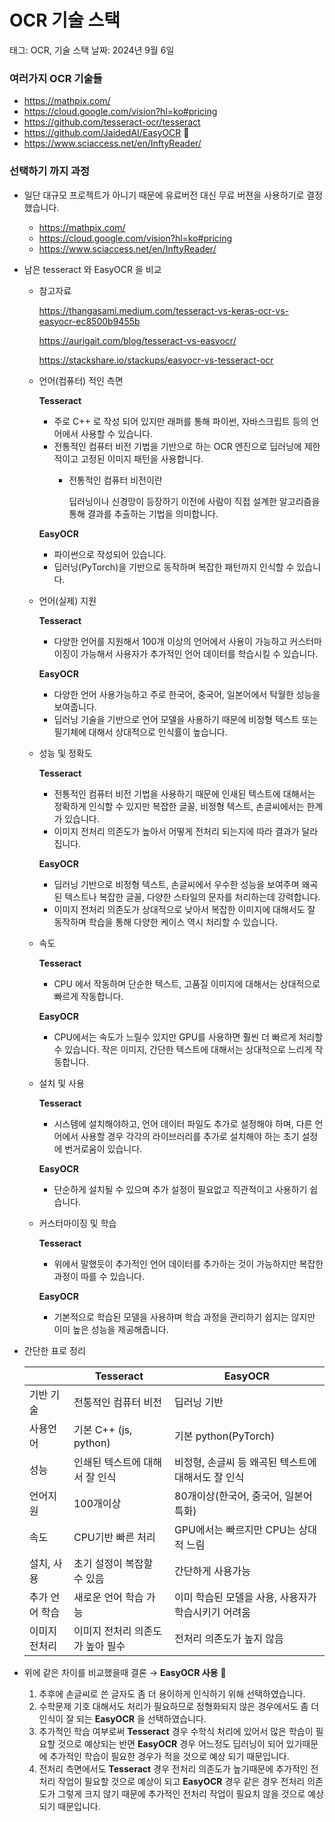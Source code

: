 # OCR 기술 스택

태그: OCR, 기술 스택
날짜: 2024년 9월 6일

### 여러가지 OCR 기술들

- https://mathpix.com/
- https://cloud.google.com/vision?hl=ko#pricing
- https://github.com/tesseract-ocr/tesseract
- https://github.com/JaidedAI/EasyOCR 👑
- https://www.sciaccess.net/en/InftyReader/

### 선택하기 까지 과정

- 일단 대규모 프로젝트가 아니기 때문에 유료버전 대신 무료 버젼을 사용하기로 결정했습니다.
    - https://mathpix.com/
    - https://cloud.google.com/vision?hl=ko#pricing
    - https://www.sciaccess.net/en/InftyReader/
- 남은 tesseract 와 EasyOCR 을 비교
    - 참고자료
        
        https://thangasami.medium.com/tesseract-vs-keras-ocr-vs-easyocr-ec8500b9455b
        
        https://aurigait.com/blog/tesseract-vs-easyocr/
        
        https://stackshare.io/stackups/easyocr-vs-tesseract-ocr
        
    - 언어(컴퓨터) 적인 측면
        
        **Tesseract**
        
        - 주로 C++ 로 작성 되어 있지만 래퍼를 통해 파이썬, 자바스크립트 등의 언어에서 사용할 수 있습니다.
        - 전통적인 컴퓨터 비전 기법을 기반으로 하는 OCR 엔진으로 딥러닝에 제한적이고 고정된 이미지 패턴을 사용합니다.
            - 전통적인 컴퓨터 비전이란
                
                딥러닝이나 신경망이 등장하기 이전에 사람이 직접 설계한 알고리즘을 통해 결과를 추출하는 기법을 의미합니다.
                
        
        **EasyOCR**
        
        - 파이썬으로 작성되어 있습니다.
        - 딥러닝(PyTorch)을 기반으로 동작하며 복잡한 패턴까지 인식할 수 있습니다.
    - 언어(실제) 지원
        
        **Tesseract**
        
        - 다양한 언어를 지원해서 100개 이상의 언어에서 사용이 가능하고 커스터마이징이 가능해서 사용자가 추가적인 언어 데이터를 학습시킬 수 있습니다.
        
        **EasyOCR**
        
        - 다양한 언어 사용가능하고 주로 한국어, 중국어, 일본어에서 탁월한 성능을 보여줍니다.
        - 딥러닝 기술을 기반으로 언어 모델을 사용하기 때문에 비정형 텍스트 또는 필기체에 대해서 상대적으로 인식률이 높습니다.
    - 성능 및 정확도
        
        **Tesseract**
        
        - 전통적인 컴퓨터 비전 기법을 사용하기 때문에 인새된 텍스트에 대해서는 정확하게 인식할 수 있지만 복잡한 글꼴, 비정형 텍스트, 손글씨에서는 한계가 있습니다.
        - 이미지 전처리 의존도가 높아서 어떻게 전처리 되는지에 따라 결과가 달라집니다.
        
        **EasyOCR**
        
        - 딥러닝 기반으로 비정형 텍스트, 손글씨에서 우수한 성능을 보여주며 왜곡된 텍스트나 복잡한 글꼴, 다양한 스타일의 문자를 처리하는데 강력합니다.
        - 이미지 전처리 의존도가 상대적으로 낮아서 복잡한 이미지에 대해서도 잘 동작하며 학습을 통해 다양한 케이스 역시 처리할 수 있습니다.
    - 속도
        
        **Tesseract**
        
        - CPU 에서 작동하며 단순한 텍스트, 고품질 이미지에 대해서는 상대적으로 빠르게 작동합니다.
        
        **EasyOCR**
        
        - CPU에서는 속도가 느릴수 있지만 GPU를 사용하면 훨씬 더 빠르게 처리할 수 있습니다. 작은 이미지, 간단한 텍스트에 대해서는 상대적으로 느리게 작동합니다.
    - 설치 및 사용
        
        **Tesseract**
        
        - 시스템에 설치해야하고, 언어 데이터 파일도 추가로 설정해야 하며, 다른 언어에서 사용할 경우 각각의 라이브러리를 추가로 설치해야 하는 초기 설정에 번거로움이 있습니다.
        
        **EasyOCR**
        
        - 단순하게 설치될 수 있으며 추가 설정이 필요없고 직관적이고 사용하기 쉽습니다.
    - 커스터마이징 및 학습
        
        **Tesseract**
        
        - 위에서 말했듯이 추가적인 언어 데이터를 추가하는 것이 가능하지만 복잡한 과정이 따를 수 있습니다.
        
        **EasyOCR**
        
        - 기본적으로 학습된 모델을 사용하며 학습 과정을 관리하기 쉽지는 않지만 이미 높은 성능을 제공해줍니다.
- 간단한 표로 정리
    
    
    |  | **Tesseract** | **EasyOCR** |
    | --- | --- | --- |
    | 기반 기술 | 전통적인 컴퓨터 비전 | 딥러닝 기반 |
    | 사용언어 | 기본 C++ (js, python) | 기본 python(PyTorch) |
    | 성능 | 인쇄된 텍스트에 대해서 잘 인식 | 비정형, 손글씨 등 왜곡된 텍스트에 대해서도 잘 인식 |
    | 언어지원 | 100개이상 | 80개이상(한국어, 중국어, 일본어 특화) |
    | 속도  | CPU기반 빠른 처리 | GPU에서는 빠르지만 CPU는 상대적 느림 |
    | 설치, 사용 | 초기 설정이 복잡할 수 있음 | 간단하게 사용가능 |
    | 추가 언어 학습 | 새로운 언어 학습 가능 | 이미 학습된 모델을 사용, 사용자가 학습시키기 어려움 |
    | 이미지 전처리  | 이미지 전처리 의존도가 높아 필수 | 전처리 의존도가 높지 않음 |
- 위에 같은 차이를 비교했을때 결론 → **EasyOCR 사용** 👑
    1. 추후에 손글씨로 쓴 글자도 좀 더 용이하게 인식하기 위해 선택하였습니다.
    2. 수학문제 기호 대해서도 처리가 필요하므로 정형화되지 않은 경우에서도 좀 더 인식이 잘 되는 **EasyOCR** 을 선택하였습니다.
    3. 추가적인 학습 여부로써 **Tesseract** 경우 수학식 처리에 있어서 많은 학습이 필요할 것으로 예상되는 반면 **EasyOCR** 경우 어느정도 딥러닝이 되어 있기때문에 추가적인 학습이 필요한 경우가 적을 것으로 예상 되기 때문입니다. 
    4. 전처리 측면에서도 **Tesseract** 경우 전처리 의존도가 높기때문에 추가적인 전처리 작업이 필요할 것으로 예상이 되고 **EasyOCR** 경우 같은 경우 전처리 의존도가 그렇게 크지 않기 때문에 추가적인 전처리 작업이 필요치 않을 것으로 예상되기 때문입니다.